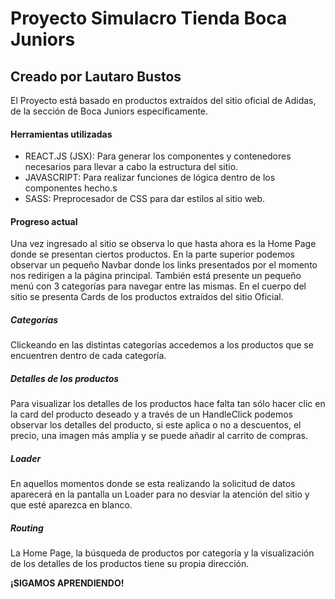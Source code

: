 # Proyecto Simulacro Tienda Boca Juniors
## Creado por Lautaro Bustos


El Proyecto está basado en productos extraídos del sitio oficial de Adidas, de la sección de Boca Juniors específicamente.

#### Herramientas utilizadas

- REACT.JS (JSX): Para generar los componentes y contenedores necesarios para llevar a cabo la estructura del sitio.
- JAVASCRIPT: Para realizar funciones de lógica dentro de los componentes hecho.s
- SASS: Preprocesador de CSS para dar estilos al sitio web.

#### Progreso actual

Una vez ingresado al sitio se observa lo que hasta ahora es la Home Page donde se presentan ciertos productos. 
En la parte superior podemos observar un pequeño Navbar donde los links presentados por el momento nos redirigen a la página principal. También está presente un pequeño menú con 3 categorías para navegar entre las mismas.
En el cuerpo del sitio se presenta Cards de los productos extraídos del sitio Oficial.

##### Categorías
Clickeando en las distintas categorías accedemos a los productos que se encuentren dentro de cada categoría.

##### Detalles de los productos
Para visualizar los detalles de los productos hace falta tan sólo hacer clic en la card del producto deseado y a través de un HandleClick podemos observar los detalles del producto, si este aplica o no a descuentos, el precio, una imagen más amplia y se puede añadir al carrito de compras.

##### Loader
En aquellos momentos donde se esta realizando la solicitud de datos aparecerá en la pantalla un Loader para no desviar la atención del sitio y que esté aparezca en blanco.

##### Routing
La Home Page, la búsqueda de productos por categoría y la visualización de los detalles de los productos tiene su propia dirección.

**¡SIGAMOS APRENDIENDO!**